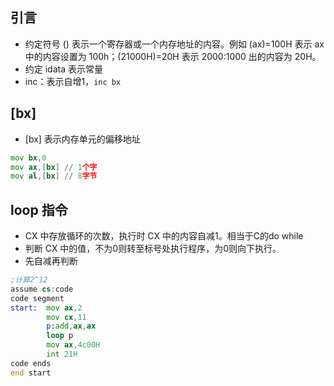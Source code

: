 ## 引言
- 约定符号 () 表示一个寄存器或一个内存地址的内容。例如 (ax)=100H 表示 ax 中的内容设置为 100h；(21000H)=20H 表示 2000:1000 出的内容为 20H。
- 约定 idata 表示常量
- inc：表示自增1，`inc bx`
## [bx]
- [bx] 表示内存单元的偏移地址
```asm
mov bx,0
mov ax,[bx] // 1个字
mov al,[bx] // 8字节
```
## loop 指令
- CX 中存放循环的次数，执行时 CX 中的内容自减1。相当于C的do while
- 判断 CX 中的值，不为0则转至标号处执行程序，为0则向下执行。
- 先自减再判断
```asm
;计算2^12
assume cs:code
code segment
start:  mov ax,2
        mov cx,11
        p:add,ax,ax       
        loop p
        mov ax,4c00H
        int 21H
code ends
end start
```